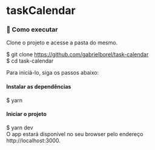 # taskCalendar

### 🚀 Como executar
Clone o projeto e acesse a pasta do mesmo.

$ git clone https://github.com/gabrielborel/task-calendar <br>
$ cd task-calendar

Para iniciá-lo, siga os passos abaixo:

#### Instalar as dependências
$ yarn

#### Iniciar o projeto
$ yarn dev <br>
O app estará disponível no seu browser pelo endereço http://localhost:3000.
